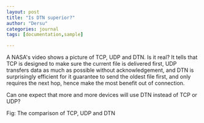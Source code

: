 ```yaml
---
layout: post
title: "Is DTN superior?"
author: "Dersu"
categories: journal
tags: [documentation,sample]

---
```


A NASA's video shows a picture of TCP, UDP and DTN. Is it real? It tells that TCP is designed to make sure the current file is delivered first, UDP transfers data as much as possible without acknowledgement, and DTN is surprisingly efficient for it guarantee to send the oldest file first, and only requires the next hop, hence make the most benefit out of connection.

Can one expect that more and more devices will use DTN instead of TCP or UDP?

<div style="text-align:left;"><img src="{{ site.github.url }}/assets/img/DTN.jpg" style="margin-bottom:0px; max-width:50%;" alt=""><br/>Fig: The comparison of TCP, UDP and DTN</div>
